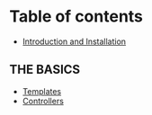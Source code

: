 # Table of contents

* [Introduction and Installation](README.md)

## THE BASICS

* [Templates](the-basics/templates.md)
* [Controllers](the-basics/controllers.md)


